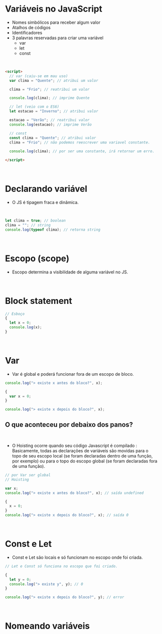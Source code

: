 # Variáveis no JavaScript

- Nomes simbólicos para receber algum valor
- Atalhos de códigos
- Identificadores
- 3 palavras reservadas para criar uma variável
  - var
  - let
  - const

<br>

```html
<script>
  // var (caiu-se em mau uso)
  var clima = "Quente"; // atribui um valor

  clima = "Frio"; // reatribui um valor

  console.log(clima); // imprime Quente

  // let (veio com o ES6)
  let estacao = "Inverno"; // atribui valor

  estacao = "Verão"; // reatribui valor
  console.log(estacao); // imprime Verão

  // const
  const clima = "Quente"; // atribui valor
  clima = "Frio"; // não podemos reescrever uma variavel constante.
  
  console.log(clima); // por ser uma constante, irá retornar um erro.

</script>
```

<br>

# Declarando variável

- O JS é tipagem fraca e dinâmica.

<br>

```js
let clima = true; // boolean
clima = ""; // string
console.log(typeof clima); // retorna string
```

<br>

# Escopo (scope)

- Escopo determina a visibilidade de alguma variável no JS.

<br>

# Block statement

```js
// Esboço
{
  let x = 0;
  console.log(x);
}
```

<br>

# Var

- Var é global e poderá funcionar fora de um escopo de bloco.

```js
console.log("> existe x antes do bloco?", x);

{
  var x = 0;
}

console.log("> existe x depois do bloco?", x);
```

## O que aconteceu por debaixo dos panos?

<br>

- O Hoisting ocorre quando seu código Javascript é compilado : Basicamente, todas as declarações de variáveis são movidas para o topo de seu escopo local (se foram declaradas dentro de uma função, por exemplo) ou para o topo do escopo global (se foram declaradas fora de uma função).

```js
// por Var ser global
// Hoisting

var x;
console.log("> existe x antes do bloco?", x); // saída undefined

{
  x = 0;
}
console.log("> existe x depois do bloco?", x); // saída 0
```

<br>

# Const e Let

- Const e Let são locais e só funcionam no escopo onde foi criada.

```js
// Let e Const só funciona no escopo que foi criado.

{
  let y = 0;
  console.log("> existe y", y); // 0
}

console.log("> existe x depois do bloco?", y); // error
```

<br>

# Nomeando variáveis


